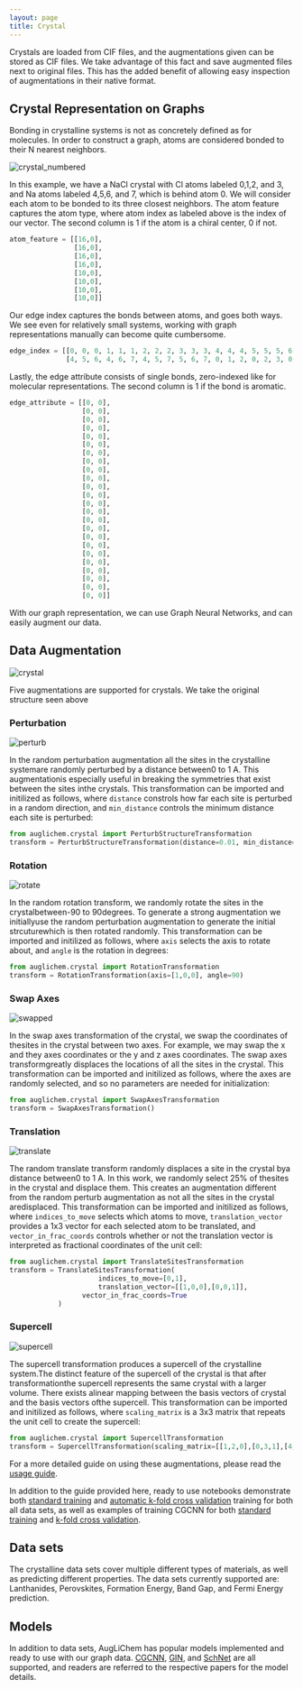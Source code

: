 ```yaml
---
layout: page
title: Crystal
---
```


Crystals are loaded from CIF files, and the augmentations given can be stored as CIF files.
We take advantage of this fact and save augmented files next to original files.
This has the added benefit of allowing easy inspection of augmentations in their native format.

## Crystal Representation on Graphs

Bonding in crystalline systems is not as concretely defined as for molecules.
In order to construct a graph, atoms are considered bonded to their N nearest neighbors.

![crystal_numbered](images/Nacl_numbered.png)

In this example, we have a NaCl crystal with Cl atoms labeled 0,1,2, and 3, and Na atoms labeled 4,5,6, and 7, which is behind atom 0.
We will consider each atom to be bonded to its three closest neighbors.
The atom feature captures the atom type, where atom index as labeled above is the index of our vector.
The second column is 1 if the atom is a chiral center, 0 if not.

```python
atom_feature = [[16,0],
                [16,0],
                [16,0],
                [16,0],
                [10,0],
                [10,0],
                [10,0],
                [10,0]]
```

Our edge index captures the bonds between atoms, and goes both ways.
We see even for relatively small systems, working with graph representations manually can become quite cumbersome.

```python
edge_index = [[0, 0, 0, 1, 1, 1, 2, 2, 2, 3, 3, 3, 4, 4, 4, 5, 5, 5, 6, 6, 6, 7, 7, 7],
              [4, 5, 6, 4, 6, 7, 4, 5, 7, 5, 6, 7, 0, 1, 2, 0, 2, 3, 0, 1, 3, 1, 2, 3]]
```

Lastly, the edge attribute consists of single bonds, zero-indexed like for molecular representations.
The second column is 1 if the bond is aromatic.

```python
edge_attribute = [[0, 0],
                  [0, 0],
                  [0, 0],
                  [0, 0],
                  [0, 0],
                  [0, 0],
                  [0, 0],
                  [0, 0],
                  [0, 0],
                  [0, 0],
                  [0, 0],
                  [0, 0],
                  [0, 0],
                  [0, 0],
                  [0, 0],
                  [0, 0],
                  [0, 0],
                  [0, 0],
                  [0, 0],
                  [0, 0],
                  [0, 0],
                  [0, 0],
                  [0, 0],
                  [0, 0]]

```

With our graph representation, we can use Graph Neural Networks, and can easily augment our data.


## Data Augmentation

![crystal](images/Nacl.png)

Five augmentations are supported for crystals.
We take the original structure seen above

### Perturbation

![perturb](images/Nacl_perturb.png)

In the random perturbation augmentation all the sites in the crystalline systemare randomly perturbed by a distance between0 to 1 A. This augmentationis especially useful in breaking the symmetries that exist between the sites inthe crystals.
This transformation can be imported and initilized as follows, where `distance` constrols how far each site is perturbed in a random direction, and `min_distance` controls the minimum distance each site is perturbed:

```python
from auglichem.crystal import PerturbStructureTransformation
transform = PerturbStructureTransformation(distance=0.01, min_distance=0.005)
```

### Rotation

![rotate](images/Nacl_rotate.png)

In the random rotation transform, we randomly rotate the sites in the crystalbetween-90 to 90degrees. To generate a strong augmentation we initiallyuse  the  random  perturbation  augmentation  to  generate  the  initial  strcuturewhich is then rotated randomly.
This transformation can be imported and initilized as follows, where `axis` selects the axis to rotate about, and `angle` is the rotation in degrees:

```python
from auglichem.crystal import RotationTransformation
transform = RotationTransformation(axis=[1,0,0], angle=90)
```

### Swap Axes

![swapped](images/Nacl_swapped.png)

In the swap axes transformation of the crystal, we swap the coordinates of thesites in the crystal between two axes. For example, we may swap the x and they axes coordinates or the y and z axes coordinates. The swap axes transformgreatly displaces the locations of all the sites in the crystal.
This transformation can be imported and initilized as follows, where the axes are randomly selected, and so no parameters are needed for initialization:

```python
from auglichem.crystal import SwapAxesTransformation
transform = SwapAxesTransformation()
```

### Translation

![translate](images/Nacl_translate.png)

The random translate transform randomly displaces a site in the crystal bya distance between0 to 1 A. In this work, we randomly select 25% of thesites in the crystal and displace them. This creates an augmentation different from the random perturb augmentation as not all the sites in the crystal aredisplaced.
This transformation can be imported and initilized as follows, where `indices_to_move` selects which atoms to move, `translation_vector` provides a 1x3 vector for each selected atom to be translated, and `vector_in_frac_coords` controls whether or not the translation vector is interpreted as fractional coordinates of the unit cell:

```python
from auglichem.crystal import TranslateSitesTransformation
transform = TranslateSitesTransformation(
                      indices_to_move=[0,1],
                      translation_vector=[[1,0,0],[0,0,1]],
      		      vector_in_frac_coords=True
            )
```

### Supercell

![supercell](images/NaCl_super.png)

The supercell transformation produces a supercell of the crystalline system.The distinct feature of the supercell of the crystal is that after transformationthe supercell represents the same crystal with a larger volume. There exists alinear mapping between the basis vectors of crystal and the basis vectors ofthe supercell.
This transformation can be imported and initilized as follows, where `scaling_matrix` is a 3x3 matrix that repeats the unit cell to create the supercell:

```python
from auglichem.crystal import SupercellTransformation
transform = SupercellTransformation(scaling_matrix=[[1,2,0],[0,3,1],[4,1,1]])
```


For a more detailed guide on using these augmentations, please read the [usage guide](../usage_guide).

In addition to the guide provided here, ready to use notebooks demonstrate both [standard training](https://github.com/BaratiLab/AugLiChem/blob/main/examples/crystal_dataset.ipynb) and [automatic k-fold cross validation](https://github.com/BaratiLab/AugLiChem/blob/main/examples/crystal_kfold_dataset.ipynb) training for both all data sets, as well as examples of training CGCNN for both [standard training](https://github.com/BaratiLab/AugLiChem/blob/main/examples/crystal_cgcnn_dataset.ipynb) and [k-fold cross validation](https://github.com/BaratiLab/AugLiChem/blob/main/examples/crystal_cgcnn_kfold_dataset.ipynb).


## Data sets

The crystalline data sets cover multiple different types of materials, as well as predicting different properties.
The data sets currently supported are: Lanthanides, Perovskites, Formation Energy, Band Gap, and Fermi Energy prediction.


## Models

In addition to data sets, AugLiChem has popular models implemented and ready to use with our graph data.
[CGCNN](https://arxiv.org/abs/1710.10324), [GIN](https://arxiv.org/pdf/1810.00826.pdf), and [SchNet](https://arxiv.org/abs/1706.08566) are all supported, and readers are referred to the respective papers for the model details.
